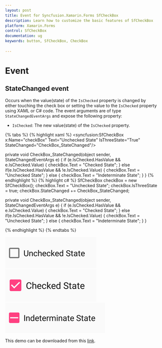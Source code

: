 ```yaml
---
layout: post
title: Event for Syncfusion.Xamarin.Forms SfCheckBox
description: Learn how to customize the basic features of SfCheckBox
platform: Xamarin.Forms
control: SfCheckBox
documentation: ug 
keywords: button, SfCheckBox, CheckBox

---
```


# Event

## StateChanged event
Occurs when the value(state) of the `IsChecked` property is changed by either touching the check box or setting the value to the `IsChecked` property using XAML or C# code. The event arguments are of type `StateChangedEventArgs` and expose the following property:

* `IsChecked`: The new value(state) of the `IsChecked` property.

{% tabs %}
{% highlight xaml %}
<syncfusion:SfCheckBox x:Name="checkBox" Text="Unchecked State" IsThreeState="True" StateChanged="CheckBox_StateChanged"/>

private void CheckBox_StateChanged(object sender, StateChangedEventArgs e)
{
    if (e.IsChecked.HasValue && e.IsChecked.Value)
    {
        checkBox.Text = "Checked State";
    }
    else if(e.IsChecked.HasValue && !e.IsChecked.Value)
    {
        checkBox.Text = "Unchecked State";
    }
    else
    {
    checkBox.Text = "Indeterminate State";
    }
}
{% endhighlight %}
{% highlight c# %}
SfCheckBox checkBox = new SfCheckBox();
checkBox.Text = "Unchecked State";
checkBox.IsThreeState = true;
checkBox.StateChanged += CheckBox_StateChanged;

private void CheckBox_StateChanged(object sender, StateChangedEventArgs e)
{
    if (e.IsChecked.HasValue && e.IsChecked.Value)
    {
        checkBox.Text = "Checked State";
    }
    else if(e.IsChecked.HasValue && !e.IsChecked.Value)
    {
        checkBox.Text = "Unchecked State";
    }
    else
    {
    checkBox.Text = "Indeterminate State";
    }
}
		
{% endhighlight %}
{% endtabs %}

![Checked state image](Images/Event1.png)
![Unchecked state image](Images/Event2.png)
![Indeterminate state image ](Images/Event3.png)

This demo can be downloaded from this [link](http://www.syncfusion.com/downloads/support/directtrac/general/ze/CheckBox_Event623951807).